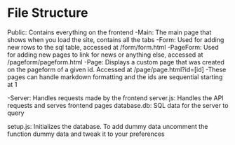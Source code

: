 # File Structure

Public: Contains everything on the frontend
-Main: The main page that shows when you load the site, contains all the tabs
-Form: Used for adding new rows to the sql table, accessed at /form/form.html
-PageForm: Used for adding new pages to link for news or anything else, accessed at /pageform/pageform.html
-Page: Displays a custom page that was created on the pageform of a given id. Accessed at /page/page.html?id=[id]
       -These pages can handle markdown formatting and the ids are sequential starting at 1

-Server: Handles requests made by the frontend
server.js: Handles the API requests and serves frontend pages
database.db: SQL data for the server to query

setup.js: Initializes the database. To add dummy data uncomment the function dummy data and tweak it to your preferences
